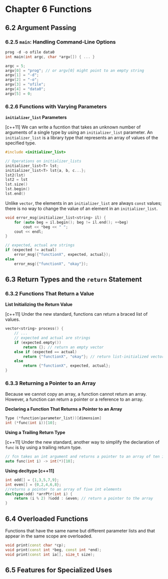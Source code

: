 # Chapter 6 Functions

## 6.2 Argument Passing

### 6.2.5 `main`: Handling Command-Line Options

```cpp
prog -d -o ofile data0
int main(int argc, char *argv[]) { ... }

argc = 5;
argv[0] = "prog"; // or argv[0] might point to an empty string
argv[1] = "-d";
argv[2] = "-o";
argv[3] = "ofile";
argv[4] = "data0";
argv[5] = 0;
```

### 6.2.6 Functions with Varying Parameters

**`initializer_list` Parameters**

[c++11] We can write a fucntion that takes an unknown number of arguments of a single type by using an `initializer_list` parameter. An `initializer_list` is a library type that represents an array of values of the specified type.

```cpp
#include <initializer_list>

// Operations on initializer_lists
initializer_list<T> lst;
initializer_list<T> lst{a, b, c...};
lst2(lst)
lst2 = lst
lst.size()
lst.begin()
lst.end()
```

Unlike `vector`, the elements in an `initializer_list` are always `const` values; there is no way to change the value of an element in an `initializer_list`.

```cpp
void error_msg(initializer_list<string> il) {
    for (auto beg = il.begin(); beg != il.end(); ++beg)
        cout << *beg << " ";
    cout << endl;
}

// expected, actual are strings
if (expected != actual)
    error_msg({"functionX", expected, actual});
else
    error_msg({"functionX", "okay"});
```

## 6.3 Return Types and the `return` Statement

### 6.3.2 Functions That Return a Value

**List Initializing the Return Value**

[c++11] Under the new standard, functions can return a braced list of values.

```cpp
vector<string> process() {
    // ...
    // expected and actual are strings
    if (expected.empty())
        return {}; // return an empty vector
    else if (expected == actual)
        return {"functionX", "okay"}; // return list-initialized vector
    else
        return {"functionX", expected, actual};
}
```

### 6.3.3 Returning a Pointer to an Array

Because we cannot copy an array, a function cannot return an array. However, a function can return a pointer or a reference to an array.

**Declaring a Function That Returns a Pointer to an Array**

```cpp
Type (*function(parameter_list))[dimension]
int (*func(int i))[10];
```

**Using a Trailing Return Type**

[c++11] Under the new standard, another way to simplify the declaration of `func` is by using a trailing return type. 

```cpp
// fcn takes an int argument and returns a pointer to an array of ten ints
auto func(int i) -> int(*)[10];
```

**Using decltype [c++11]**

```cpp
int odd[] = {1,3,5,7,9};
int even[] = {0,2,4,6,8};
//returns a pointer to an array of five int elements
decltype(odd) *arrPtr(int i) {
    return (i % 2) ?&odd : &even; // return a pointer to the array
}
```

## 6.4 Overloaded Functions

Functions that have the same name but different parameter lists and that appear in the same scope are overloaded.

```cpp
void print(const char *cp);
void print(const int *beg, const int *end);
void print(const int ia[], size_t size);
```

## 6.5 Features for Specialized Uses